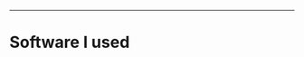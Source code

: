 ---

# Software I used

<div style="display: grid; gap: 0rem; grid-template-columns: 1fr 1fr 1fr 1fr">

<QRLink size="160" inline="true" href="https://sli.dev" label="sli.dev"/>
<QRLink size="160" inline="true" href="https://jspaint.app" label="JSPaint" />
<QRLink size="160" inline="true" href="https://limber.glimdown.com/" label="Limber (REPL)" />
<QRLink size="160" inline="true" href="https://vuejs.org/" label="Vue 🙈" />

</div>
